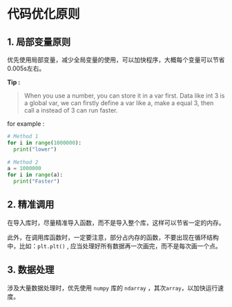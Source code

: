 # 代码优化原则

## 1. 局部变量原则

优先使用局部变量，减少全局变量的使用，可以加快程序，大概每个变量可以节省0.005s左右。

**Tip :** 

> When you use a number, you can store it in a var first. Data like int 3 is a global var, we can firstly define a var like a, make a equal 3, then call a instead of 3 can run faster.

for example : 

```python
# Method 1
for i in range(1000000):
  print("lower")
  
# Method 2
a = 1000000
for i in range(a):
  print("Faster")
```



## 2. 精准调用

在导入库时，尽量精准导入函数，而不是导入整个库，这样可以节省一定的内存。

此外，在调用库函数时，一定要注意，部分占内存的函数，不要出现在循环结构中，比如：`plt.plt()` , 应当处理好所有数据再一次画完，而不是每次画一个点。



## 3. 数据处理

涉及大量数据处理时，优先使用 `numpy` 库的 `ndarray` ，其次`array`，以加快运行速度。

